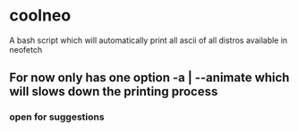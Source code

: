 # coolneo
A bash script which will automatically print all ascii of all distros available in neofetch

## For now only has one option -a | --animate which will slows down the printing process

### open for suggestions
